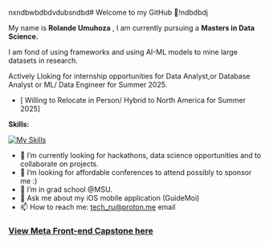 nxndbwbdbdvdubsndbd# Welcome to my GitHub 🤖!ndbdbdj

My name is **Rolande Umuhoza** , I am currently pursuing a **Masters in Data Science.**

I am fond of using frameworks and using AI-ML models to mine large datasets in research.

Actively Lloking for internship opportunities for Data Analyst,or Database Analyst or ML/ Data Engineer for Summer 2025.
- [ Willing to Relocate in Person/ Hybrid to North America for Summer 2025]

**Skills:**

[![My Skills](https://skillicons.dev/icons?i=react,js,html,css,figma,aws,cs,c,bash,wordpress,python,swift,php,vue,saas,unity,vscode)](https://skillicons.dev)


- 🔭 I’m currently looking for hackathons, data science opportunities and to collaborate on projects.
- 👯 I’m looking for affordable conferences to attend possibly to sponsor me :)
- 🤔 I’m in grad school @MSU.
- 💬 Ask me about my iOS mobile application (GuideMoi) 
- 📫 How to reach me: tech_ru@proton.me email

### [View Meta Front-end Capstone here](https://github.com/Lande21/Little_Lemon)
